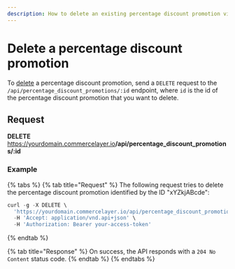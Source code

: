 ```yaml
---
description: How to delete an existing percentage discount promotion via API
---
```


# Delete a percentage discount promotion

To <a href="https://docs.commercelayer.io/developers/deleting-resources" target="_blank">delete</a> a percentage discount promotion, send a `DELETE` request to the `/api/percentage_discount_promotions/:id` endpoint, where `id` is the id of the percentage discount promotion that you want to delete.

## Request

**DELETE** https://yourdomain.commercelayer.io<b>/api/percentage_discount_promotions/:id</b>

### Example

{% tabs %}
{% tab title="Request" %}
The following request tries to delete the percentage discount promotion identified by the ID "xYZkjABcde":

```javascript
curl -g -X DELETE \
  'https://yourdomain.commercelayer.io/api/percentage_discount_promotions/xYZkjABcde' \
  -H 'Accept: application/vnd.api+json' \
  -H 'Authorization: Bearer your-access-token'
```
{% endtab %}

{% tab title="Response" %}
On success, the API responds with a `204 No Content` status code.
{% endtab %}
{% endtabs %}

